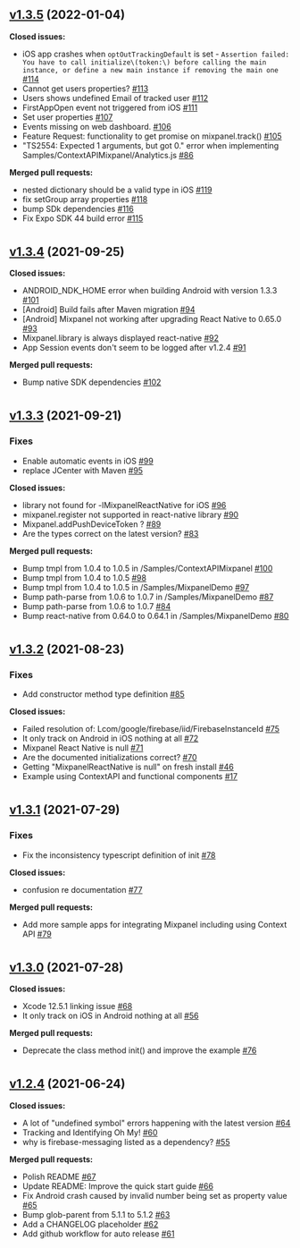 #

## [v1.3.5](https://github.com/mixpanel/mixpanel-react-native/tree/v1.3.5) (2022-01-04)

**Closed issues:**

- iOS app crashes when `optOutTrackingDefault` is set - `Assertion failed: You have to call initialize\(token:\) before calling the main instance, or define a new main instance if removing the main one` [\#114](https://github.com/mixpanel/mixpanel-react-native/issues/114)
- Cannot get users properties? [\#113](https://github.com/mixpanel/mixpanel-react-native/issues/113)
- Users shows undefined Email of tracked user [\#112](https://github.com/mixpanel/mixpanel-react-native/issues/112)
- FirstAppOpen event not triggered from iOS [\#111](https://github.com/mixpanel/mixpanel-react-native/issues/111)
- Set user properties [\#107](https://github.com/mixpanel/mixpanel-react-native/issues/107)
- Events missing on web dashboard. [\#106](https://github.com/mixpanel/mixpanel-react-native/issues/106)
- Feature Request: functionality to get promise on mixpanel.track\(\) [\#105](https://github.com/mixpanel/mixpanel-react-native/issues/105)
- "TS2554: Expected 1 arguments, but got 0." error when implementing Samples/ContextAPIMixpanel/Analytics.js [\#86](https://github.com/mixpanel/mixpanel-react-native/issues/86)

**Merged pull requests:**

- nested dictionary should be a valid type in iOS [\#119](https://github.com/mixpanel/mixpanel-react-native/pull/119)
- fix setGroup array properties [\#118](https://github.com/mixpanel/mixpanel-react-native/pull/118)
- bump SDk dependencies [\#116](https://github.com/mixpanel/mixpanel-react-native/pull/116)
- Fix Expo SDK 44 build error [\#115](https://github.com/mixpanel/mixpanel-react-native/pull/115)

#

## [v1.3.4](https://github.com/mixpanel/mixpanel-react-native/tree/v1.3.4) (2021-09-25)

**Closed issues:**

- ANDROID\_NDK\_HOME error when building Android with version 1.3.3 [\#101](https://github.com/mixpanel/mixpanel-react-native/issues/101)
- \[Android\] Build fails after Maven migration [\#94](https://github.com/mixpanel/mixpanel-react-native/issues/94)
- \[Android\] Mixpanel not working after upgrading React Native to 0.65.0 [\#93](https://github.com/mixpanel/mixpanel-react-native/issues/93)
- Mixpanel.library is always displayed react-native [\#92](https://github.com/mixpanel/mixpanel-react-native/issues/92)
- App Session events don't seem to be logged after v1.2.4 [\#91](https://github.com/mixpanel/mixpanel-react-native/issues/91)

**Merged pull requests:**

- Bump native SDK dependencies [\#102](https://github.com/mixpanel/mixpanel-react-native/pull/102)

#

## [v1.3.3](https://github.com/mixpanel/mixpanel-react-native/tree/v1.3.3) (2021-09-21)

### Fixes

- Enable automatic events in iOS [\#99](https://github.com/mixpanel/mixpanel-react-native/pull/99)
- replace JCenter with Maven [\#95](https://github.com/mixpanel/mixpanel-react-native/pull/95)

**Closed issues:**

- library not found for -lMixpanelReactNative for iOS [\#96](https://github.com/mixpanel/mixpanel-react-native/issues/96)
- mixpanel.register not supported in react-native library [\#90](https://github.com/mixpanel/mixpanel-react-native/issues/90)
- Mixpanel.addPushDeviceToken ? [\#89](https://github.com/mixpanel/mixpanel-react-native/issues/89)
- Are the types correct on the latest version? [\#83](https://github.com/mixpanel/mixpanel-react-native/issues/83)

**Merged pull requests:**

- Bump tmpl from 1.0.4 to 1.0.5 in /Samples/ContextAPIMixpanel [\#100](https://github.com/mixpanel/mixpanel-react-native/pull/100)
- Bump tmpl from 1.0.4 to 1.0.5 [\#98](https://github.com/mixpanel/mixpanel-react-native/pull/98)
- Bump tmpl from 1.0.4 to 1.0.5 in /Samples/MixpanelDemo [\#97](https://github.com/mixpanel/mixpanel-react-native/pull/97)
- Bump path-parse from 1.0.6 to 1.0.7 in /Samples/MixpanelDemo [\#87](https://github.com/mixpanel/mixpanel-react-native/pull/87)
- Bump path-parse from 1.0.6 to 1.0.7 [\#84](https://github.com/mixpanel/mixpanel-react-native/pull/84)
- Bump react-native from 0.64.0 to 0.64.1 in /Samples/MixpanelDemo [\#80](https://github.com/mixpanel/mixpanel-react-native/pull/80)

#

## [v1.3.2](https://github.com/mixpanel/mixpanel-react-native/tree/v1.3.2) (2021-08-23)

### Fixes

- Add constructor method type definition [\#85](https://github.com/mixpanel/mixpanel-react-native/pull/85)

**Closed issues:**

- Failed resolution of: Lcom/google/firebase/iid/FirebaseInstanceId [\#75](https://github.com/mixpanel/mixpanel-react-native/issues/75)
- It only track on Android in iOS nothing at all [\#72](https://github.com/mixpanel/mixpanel-react-native/issues/72)
- Mixpanel React Native is null [\#71](https://github.com/mixpanel/mixpanel-react-native/issues/71)
- Are the documented initializations correct? [\#70](https://github.com/mixpanel/mixpanel-react-native/issues/70)
- Getting "MixpanelReactNative is null" on fresh install [\#46](https://github.com/mixpanel/mixpanel-react-native/issues/46)
- Example using ContextAPI and functional components [\#17](https://github.com/mixpanel/mixpanel-react-native/issues/17)

#

## [v1.3.1](https://github.com/mixpanel/mixpanel-react-native/tree/v1.3.1) (2021-07-29)

### Fixes

- Fix the inconsistency typescript definition of init [\#78](https://github.com/mixpanel/mixpanel-react-native/pull/78)

**Closed issues:**

- confusion re documentation [\#77](https://github.com/mixpanel/mixpanel-react-native/issues/77)

**Merged pull requests:**

- Add more sample apps for integrating Mixpanel including using Context API [\#79](https://github.com/mixpanel/mixpanel-react-native/pull/79)

#

## [v1.3.0](https://github.com/mixpanel/mixpanel-react-native/tree/v1.3.0) (2021-07-28)

**Closed issues:**

- Xcode 12.5.1 linking issue [\#68](https://github.com/mixpanel/mixpanel-react-native/issues/68)
- It only track on iOS in Android nothing at all [\#56](https://github.com/mixpanel/mixpanel-react-native/issues/56)

**Merged pull requests:**

- Deprecate the class method init\(\) and improve the example [\#76](https://github.com/mixpanel/mixpanel-react-native/pull/76)

#

## [v1.2.4](https://github.com/mixpanel/mixpanel-react-native/tree/v1.2.4) (2021-06-24)

**Closed issues:**

- A lot of "undefined symbol" errors happening with the latest version [\#64](https://github.com/mixpanel/mixpanel-react-native/issues/64)
- Tracking and Identifying Oh My! [\#60](https://github.com/mixpanel/mixpanel-react-native/issues/60)
- why is firebase-messaging listed as a dependency?  [\#55](https://github.com/mixpanel/mixpanel-react-native/issues/55)

**Merged pull requests:**

- Polish README [\#67](https://github.com/mixpanel/mixpanel-react-native/pull/67)
- Update README: Improve the quick start guide [\#66](https://github.com/mixpanel/mixpanel-react-native/pull/66)
- Fix Android crash caused by invalid number being set as property value [\#65](https://github.com/mixpanel/mixpanel-react-native/pull/65)
- Bump glob-parent from 5.1.1 to 5.1.2 [\#63](https://github.com/mixpanel/mixpanel-react-native/pull/63)
- Add a CHANGELOG placeholder [\#62](https://github.com/mixpanel/mixpanel-react-native/pull/62)
- Add github workflow for auto release [\#61](https://github.com/mixpanel/mixpanel-react-native/pull/61)















